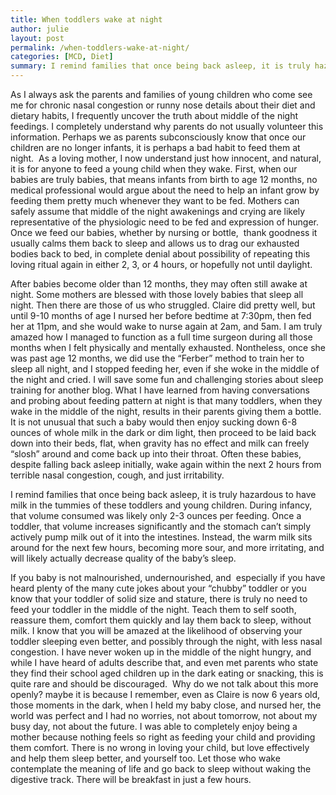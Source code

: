 ```yaml
---
title: When toddlers wake at night
author: julie
layout: post
permalink: /when-toddlers-wake-at-night/
categories: [MCD, Diet]
summary: I remind families that once being back asleep, it is truly hazardous to have milk in the tummies of these toddlers and young children. During infancy, that volume consumed was likely only 2-3 ounces per feeding. Once a toddler, that volume increases significantly and the stomach can&#8217;t simply actively pump milk out of it into the intestines. Instead, the warm milk sits around for the next few hours, becoming more sour, and more irritating, and will likely actually decrease quality of the baby&#8217;s sleep.
---
```

As I always ask the parents and families of young children who come see me
for chronic nasal congestion or runny nose details about their diet and
dietary habits, <!---more---> I frequently uncover the truth about middle of the
night feedings. I completely understand why parents do not usually volunteer this information. Perhaps we as parents subconsciously know that once our children are no longer infants, it is perhaps a bad habit to feed them at night.  As a loving mother, I now understand just how innocent, and natural, it is for anyone to feed a young child when they wake. First, when our babies are truly babies, that means infants from birth to age 12 months, no medical professional would argue about the need to help an infant grow by feeding them pretty much whenever they want to be fed. Mothers can safely assume that middle of the night awakenings and crying are likely representative of the physiologic need to be fed and expression of hunger. Once we feed our babies, whether by nursing or bottle,  thank goodness it usually calms them back to sleep and allows us to drag our exhausted bodies back to bed, in complete denial about possibility of repeating this loving ritual again in either 2, 3, or 4 hours, or hopefully not until daylight.

After babies become older than 12 months, they may often still awake at night. Some mothers are blessed with those lovely babies that sleep all night. Then there are those of us who struggled. Claire did pretty well, but until 9-10 months of age I nursed her before bedtime at 7:30pm, then fed her at 11pm, and she would wake to nurse again at 2am, and 5am. I am truly amazed how I managed to function as a full time surgeon during all those months when I felt physically and mentally exhausted. Nontheless, once she was past age 12 months, we did use the &#8220;Ferber&#8221; method to train her to sleep all night, and I stopped feeding her, even if she woke in the middle of the night and cried. I will save some fun and challenging stories about sleep training for another blog. What I have learned from having conversations and probing about feeding pattern at night is that many toddlers, when they wake in the middle of the night, results in their parents giving them a bottle. It is not unusual that such a baby would then enjoy sucking down 6-8 ounces of whole milk in the dark or dim light, then proceed to be laid back down into their beds, flat, when gravity has no effect and milk can freely &#8220;slosh&#8221; around and come back up into their throat. Often these babies, despite falling back asleep initially, wake again within the next 2 hours from terrible nasal congestion, cough, and just irritability.

I remind families that once being back asleep, it is truly hazardous to have milk in the tummies of these toddlers and young children. During infancy, that volume consumed was likely only 2-3 ounces per feeding. Once a toddler, that volume increases significantly and the stomach can&#8217;t simply actively pump milk out of it into the intestines. Instead, the warm milk sits around for the next few hours, becoming more sour, and more irritating, and will likely actually decrease quality of the baby&#8217;s sleep.

If you baby is not malnourished, undernourished, and  especially if you have heard plenty of the many cute jokes about your &#8220;chubby&#8221; toddler or you know that your toddler of solid size and stature, there is truly no need to feed your toddler in the middle of the night. Teach them to self sooth, reassure them, comfort them quickly and lay them back to sleep, without milk. I know that you will be amazed at the likelihood of observing your toddler sleeping even better, and possibly through the night, with less nasal congestion. I have never woken up in the middle of the night hungry, and while I have heard of adults describe that, and even met parents who state they find their school aged children up in the dark eating or snacking, this is quite rare and should be discouraged.  Why do we not talk about this more openly? maybe it is because I remember, even as Claire is now 6 years old, those moments in the dark, when I held my baby close, and nursed her, the world was perfect and I had no worries, not about tomorrow, not about my busy day, not about the future. I was able to completely enjoy being a mother because nothing feels so right as feeding your child and providing them comfort. There is no wrong in loving your child, but love effectively and help them sleep better, and yourself too. Let those who wake contemplate the meaning of life and go back to sleep without waking the digestive track. There will be breakfast in just a few hours.

 [1]: the-book